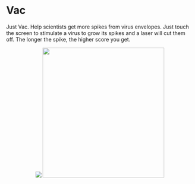 # Vac
Just Vac. Help scientists get more spikes from virus envelopes. Just touch the screen to stimulate a virus to grow its spikes and a laser will cut them off. The longer the spike, the higher score you get.

<p align="center">
  <img src="https://github.com/yeahBash/vac/assets/48160669/77b2928a-7b10-4668-8826-f5354729a008">
  <img width="327" height="350" src="https://github.com/yeahBash/vac/assets/48160669/198a92f9-d344-4b17-aaa1-e85e18aa33ab">
</p>
